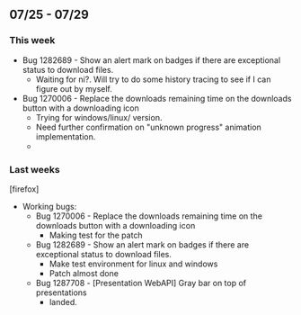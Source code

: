 ## 07/25 - 07/29 ##

### This week ###
- Bug 1282689 - Show an alert mark on badges if there are exceptional status to download files. 
  - Waiting for ni?. Will try to do some history tracing to see if I can figure out by myself.
- Bug 1270006 - Replace the downloads remaining time on the downloads button with a downloading icon 
  - Trying for windows/linux/ version.
  - Need further confirmation on "unknown progress" animation implementation.
  - 
### Last weeks ###
[firefox]
 - Working bugs:
   - Bug 1270006 - Replace the downloads remaining time on the downloads button with a downloading icon 
     - Making test for the patch
   - Bug 1282689 - Show an alert mark on badges if there are exceptional status to download files. 
     - Make test environment for linux and windows
     - Patch almost done
   - Bug 1287708 - 	[Presentation WebAPI] Gray bar on top of presentations
     - landed.
